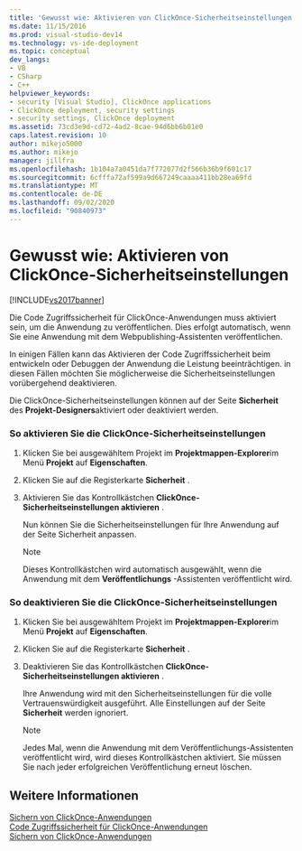 ```yaml
---
title: 'Gewusst wie: Aktivieren von ClickOnce-Sicherheitseinstellungen | Microsoft-Dokumentation'
ms.date: 11/15/2016
ms.prod: visual-studio-dev14
ms.technology: vs-ide-deployment
ms.topic: conceptual
dev_langs:
- VB
- CSharp
- C++
helpviewer_keywords:
- security [Visual Studio], ClickOnce applications
- ClickOnce deployment, security settings
- security settings, ClickOnce deployment
ms.assetid: 73cd3e9d-cd72-4ad2-8cae-94d6bb6b01e0
caps.latest.revision: 10
author: mikejo5000
ms.author: mikejo
manager: jillfra
ms.openlocfilehash: 1b104a7a0451da7f772077d2f566b36b9f601c17
ms.sourcegitcommit: 6cfffa72af599a9d667249caaaa411bb28ea69fd
ms.translationtype: MT
ms.contentlocale: de-DE
ms.lasthandoff: 09/02/2020
ms.locfileid: "90840973"
---
```

# <a name="how-to-enable-clickonce-security-settings"></a>Gewusst wie: Aktivieren von ClickOnce-Sicherheitseinstellungen
[!INCLUDE[vs2017banner](../includes/vs2017banner.md)]

Die Code Zugriffssicherheit für ClickOnce-Anwendungen muss aktiviert sein, um die Anwendung zu veröffentlichen. Dies erfolgt automatisch, wenn Sie eine Anwendung mit dem Webpublishing-Assistenten veröffentlichen.  
  
 In einigen Fällen kann das Aktivieren der Code Zugriffssicherheit beim entwickeln oder Debuggen der Anwendung die Leistung beeinträchtigen. in diesen Fällen möchten Sie möglicherweise die Sicherheitseinstellungen vorübergehend deaktivieren.  
  
 Die ClickOnce-Sicherheitseinstellungen können auf der Seite **Sicherheit** des **Projekt-Designers**aktiviert oder deaktiviert werden.  
  
### <a name="to-enable-clickonce-security-settings"></a>So aktivieren Sie die ClickOnce-Sicherheitseinstellungen  
  
1. Klicken Sie bei ausgewähltem Projekt im **Projektmappen-Explorer**im Menü **Projekt** auf **Eigenschaften**.  
  
2. Klicken Sie auf die Registerkarte **Sicherheit** .  
  
3. Aktivieren Sie das Kontrollkästchen **ClickOnce-Sicherheitseinstellungen aktivieren** .  
  
     Nun können Sie die Sicherheitseinstellungen für Ihre Anwendung auf der Seite Sicherheit anpassen.  
  
    > [!NOTE]
    > Dieses Kontrollkästchen wird automatisch ausgewählt, wenn die Anwendung mit dem **Veröffentlichungs** -Assistenten veröffentlicht wird.  
  
### <a name="to-disable-clickonce-security-settings"></a>So deaktivieren Sie die ClickOnce-Sicherheitseinstellungen  
  
1. Klicken Sie bei ausgewähltem Projekt im **Projektmappen-Explorer**im Menü **Projekt** auf **Eigenschaften**.  
  
2. Klicken Sie auf die Registerkarte **Sicherheit** .  
  
3. Deaktivieren Sie das Kontrollkästchen **ClickOnce-Sicherheitseinstellungen aktivieren** .  
  
     Ihre Anwendung wird mit den Sicherheitseinstellungen für die volle Vertrauenswürdigkeit ausgeführt. Alle Einstellungen auf der Seite **Sicherheit** werden ignoriert.  
  
    > [!NOTE]
    > Jedes Mal, wenn die Anwendung mit dem Veröffentlichungs-Assistenten veröffentlicht wird, wird dieses Kontrollkästchen aktiviert. Sie müssen Sie nach jeder erfolgreichen Veröffentlichung erneut löschen.  
  
## <a name="see-also"></a>Weitere Informationen  
 [Sichern von ClickOnce-Anwendungen](../deployment/securing-clickonce-applications.md)   
 [Code Zugriffssicherheit für ClickOnce-Anwendungen](../deployment/code-access-security-for-clickonce-applications.md)   
 [Sichern von ClickOnce-Anwendungen](../deployment/securing-clickonce-applications.md)
